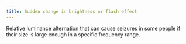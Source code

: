```yaml
---
title: Sudden change in brightness or flash effect
---
```


Relative luminance alternation that can cause seizures in some people if their size is large enough in a specific frequency range.
